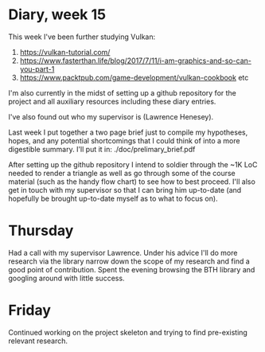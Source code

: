 # Diary, week 15

This week I've been further studying Vulkan:

   1. https://vulkan-tutorial.com/
   2. https://www.fasterthan.life/blog/2017/7/11/i-am-graphics-and-so-can-you-part-1
   3. https://www.packtpub.com/game-development/vulkan-cookbook
   etc

I'm also currently in the midst of setting up a github repository for the project and all auxiliary resources including these diary entries.

I've also found out who my supervisor is (Lawrence Henesey). 

Last week I put together a two page brief just to compile my hypotheses, hopes, and any potential shortcomings that I could think of into a more digestible summary. I'll put it in: ./doc/prelimary_brief.pdf

After setting up the github repository I intend to soldier through the ~1K LoC needed to render a triangle as well as go through some of the course material (such as the handy flow chart) to see how to best proceed. I'll also get in touch with my supervisor so that I can bring him up-to-date (and hopefully be brought up-to-date myself as to what to focus on).

# Thursday

Had a call with my supervisor Lawrence. Under his advice I'll do more research via the library narrow down the scope of my research and find a good point of contribution.
Spent the evening browsing the BTH library and googling around with little success.

# Friday

Continued working on the project skeleton and trying to find pre-existing relevant research.


